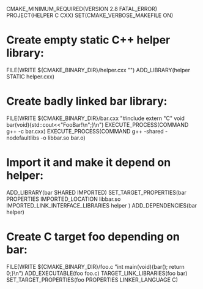 CMAKE_MINIMUM_REQUIRED(VERSION 2.8 FATAL_ERROR)
PROJECT(HELPER C CXX)
SET(CMAKE_VERBOSE_MAKEFILE ON)
# Create empty static C++ helper library:
FILE(WRITE ${CMAKE_BINARY_DIR}/helper.cxx "")
ADD_LIBRARY(helper STATIC helper.cxx)
# Create badly linked bar library:
FILE(WRITE ${CMAKE_BINARY_DIR}/bar.cxx
"#include <iostream>
extern \"C\" void bar(void){std::cout<<\"FooBar!\\n\";}\n")
EXECUTE_PROCESS(COMMAND g++ -c bar.cxx)
EXECUTE_PROCESS(COMMAND g++ -shared -nodefaultlibs -o libbar.so bar.o)
# Import it and make it depend on helper:
ADD_LIBRARY(bar SHARED IMPORTED)
SET_TARGET_PROPERTIES(bar PROPERTIES
    IMPORTED_LOCATION libbar.so
    IMPORTED_LINK_INTERFACE_LIBRARIES helper
)
ADD_DEPENDENCIES(bar helper)
# Create C target foo depending on bar:
FILE(WRITE ${CMAKE_BINARY_DIR}/foo.c
"int main(void){bar(); return 0;}\n")
ADD_EXECUTABLE(foo foo.c)
TARGET_LINK_LIBRARIES(foo bar)
SET_TARGET_PROPERTIES(foo PROPERTIES LINKER_LANGUAGE C)